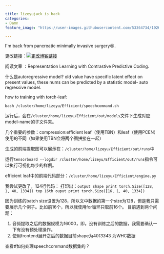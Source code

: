 ```yaml
---

title: lizeyujack is back
categories:
- Damn
feature_image: "https://user-images.githubusercontent.com/53364734/192078882-190b1b14-a1ee-4590-ac1f-56ac81ffeb56.png"

---
```

I'm back from pancreatic minimally invasive surgery😢.
<!-- more -->


更改链接：[![更改博客链接](https://user-images.githubusercontent.com/53364734/192180297-c1654533-eb5f-4bf9-aa9f-ab830208a5e3.png)](https://github.com/lizeyujack/lizeyujack.github.io/edit/main/_posts/2023-3-7-1.md)


阅读文章 ：Representation Learning with Contrastive Predictive Coding.

什么是autoregressive model? old value have specific latent effect on present values, these nums can be predicted by a statistic model- auto regressive model.

how to training with torch-leaf:

```
bash /cluster/home/lizeyu/Efficient/speechcommand.sh
```

运行后，会在`/cluster/home/lizeyu/Efficient/out/models`文件下生成对应model-name的子文件夹。

几个重要的参数：compression:efficient leaf（使用TBN）和leaf（使用PCEN）使用的不同（如果使用TBN会将两个图拼接在一起）

生成的前端提取图可以展示在：`/cluster/home/lizeyu/Efficient/out/runs`中

运行`tensorboard --logdir /cluster/home/lizeyu/Efficient/out/runs`指令可以执行可视化每步的样例。





efficient leaf中的前端代码部分：`/cluster/home/lizeyu/Efficient/engine.py`

我尝试更改了，124行代码：
打印出：```output shape print torch.Size([128, 1, 40, 1334])
top 16th ouput print torch.Size([16, 1, 40, 1334])```




因为训练的batch size设置为128，所以文中数据的第一个size为128，但是我只需要展示几个例子。比如前16个，所以我使用for循环只取前16个。
目前遇到两个问题：
1. 音频提取之后的数据规模为16000，即，没有训练之后的数据，我需要确认一下有没有预处理操作。
2. 使用frontend展开之后的数据目前shape为40*1334*3 为WHC数据


查看tf如何处理speechcommand数据集的？

